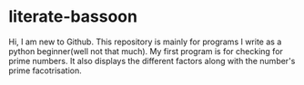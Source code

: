# literate-bassoon
Hi, I am new to Github. This repository is mainly for programs I write as a python beginner(well not that much). My first program is for checking for prime numbers. It also displays the different factors along with the number's prime facotrisation.
